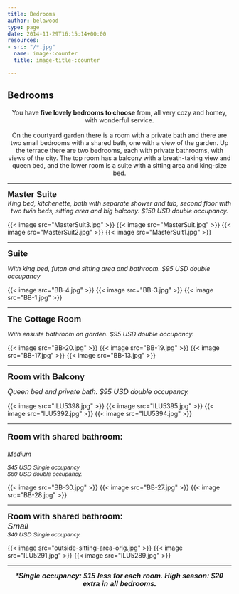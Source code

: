 ```yaml
---
title: Bedrooms
author: belawood
type: page
date: 2014-11-29T16:15:14+00:00
resources: 
- src: "/*.jpg"
  name: image-:counter
  title: image-title-:counter

---
```

## Bedrooms

<div style="text-align: center;">You have<strong> five lovely bedrooms to choose</strong> from, all very cozy and homey, with wonderful service.<br />
<br />
On the courtyard garden there is a room with a private bath and there are two small bedrooms with a shared bath, one with a view of the garden. Up the terrace there are two bedrooms, each with private bathrooms, with views of the city. The top room has a balcony with a breath-taking view and queen bed, and the lower room is a suite with a sitting area and king-size bed.</div>

-----

<div class="yellow">
<div class="text-top">
<strong><span style="font-size: 14.0pt;font-family: 'trebuchet ms', geneva, sans-serif;">Master Suite</span></strong>
<div style="text-align: center;">
<em>King bed, kitchenette, bath with separate shower and tub, second floor with two twin beds, sitting area and big balcony. $150 USD double occupancy.</em>
</div>
</div>

{{< image src="MasterSuit3.jpg" >}}
{{< image src="MasterSuit.jpg" >}}
{{< image src="MasterSuit2.jpg" >}}
{{< image src="MasterSuit1.jpg" >}}
</div>

* * *

<div class="orange">
<div class="text-top">
<p>
<strong><span style="font-size: 14.0pt;font-family: 'trebuchet ms', geneva, sans-serif;">Suite </span></strong>
</p>

<p>
<em>With king bed, futon and sitting area and bathroom. </em><em>$95 USD double occupancy</em>
</p>
</div>

{{< image src="BB-4.jpg" >}}
{{< image src="BB-3.jpg" >}}
{{< image src="BB-1.jpg" >}}
</div>

* * *

<div class="yellow">
<div class="text-top">
<p>
<strong><span style="font-size: 14.0pt;font-family: 'trebuchet ms', geneva, sans-serif;">The Cottage Room</span></strong>
</p>

<p>
<em>With ensuite bathroom on garden. $95 USD double occupancy.</em>
</p>
</div>

{{< image src="BB-20.jpg" >}}
{{< image src="BB-19.jpg" >}}
{{< image src="BB-17.jpg" >}}
{{< image src="BB-13.jpg" >}}

</div>

* * *

<div class="orange">
<div class="text-top">
<p>
<span style="font-family: 'trebuchet ms', geneva, sans-serif;"><strong><span style="font-size: 14.0pt;">Room with Balcony</span></strong></span>
</p>

<p>
<span style="font-family: 'trebuchet ms', geneva, sans-serif; font-size: 12pt;"><em>Queen bed and private bath. </em><em>$95 USD double occupancy.</em></span>
</p>
</div>

{{< image src="ILU5398.jpg" >}}
{{< image src="ILU5395.jpg" >}}
{{< image src="ILU5392.jpg" >}}
{{< image src="ILU5394.jpg" >}}

</div>

* * *

<div class="yellow">
<div class="text-top">
<p style="font-family: 'trebuchet ms', geneva, sans-serif;font-size: 14.0pt;"><strong>Room with shared bathroom:</strong></p>
<p><em>Medium</em></p>
<p style="font-family: 'trebuchet ms', geneva, sans-serif;font-size: 10.0pt;"><em>$45 USD Single occupancy<br />$60 USD double occupancy.</em>
</p>
</div>

{{< image src="BB-30.jpg" >}}
{{< image src="BB-27.jpg" >}}
{{< image src="BB-28.jpg" >}}

</div>

* * *

<div class="orange">
  <div class="text-top">
    <strong><span style="font-size: 14.0pt;font-family: 'trebuchet ms', geneva, sans-serif;">Room with shared bathroom:</span></strong><br /> <span style="font-family: 'trebuchet ms', geneva, sans-serif;"><em><span style="font-size: 14pt;">Small</span></em> </span><br /> <span style="font-family: 'trebuchet ms', geneva, sans-serif;"><em><span style="font-size: 10.0pt;">$40 USD Single occupancy.</span></em></span>
  </div>

{{< image src="outside-sitting-area-orig.jpg" >}}
{{< image src="ILU5291.jpg" >}}
{{< image src="ILU5289.jpg" >}}

</div>

* * *

<p style="text-align: center;">
  <span style="font-family: 'trebuchet ms', geneva, sans-serif; font-size: 12pt;"><strong><i>*Single occupancy: $15 less for each room. High season: $20 extra in all bedrooms.</i></strong></span>
</p>